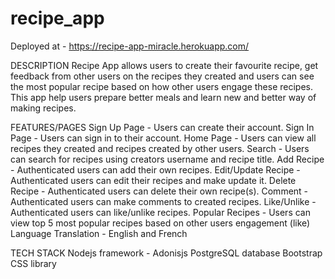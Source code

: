 # recipe_app
Deployed at - https://recipe-app-miracle.herokuapp.com/

DESCRIPTION
Recipe App allows users to create their favourite recipe, get feedback from other users on the recipes they created and users can see the most popular recipe based on how other users engage these recipes. This app help users prepare better meals and learn new and better way of making recipes.

FEATURES/PAGES
Sign Up Page - Users can create their account.
Sign In Page - Users can sign in to their account.
Home Page - Users can view all recipes they created and recipes created by other users.
Search - Users can search for recipes using creators username and recipe title.
Add Recipe - Authenticated users can add their own recipes.
Edit/Update Recipe - Authenticated users can edit their recipes and make update it.
Delete Recipe - Authenticated users can delete their own recipe(s).
Comment - Authenticated users can make comments to created recipes.
Like/Unlike - Authenticated users can like/unlike recipes.
Popular Recipes - Users can view top 5 most popular recipes based on other users engagement (like)
Language Translation - English and French

TECH STACK
Nodejs framework - Adonisjs
PostgreSQL database
Bootstrap CSS library
  


